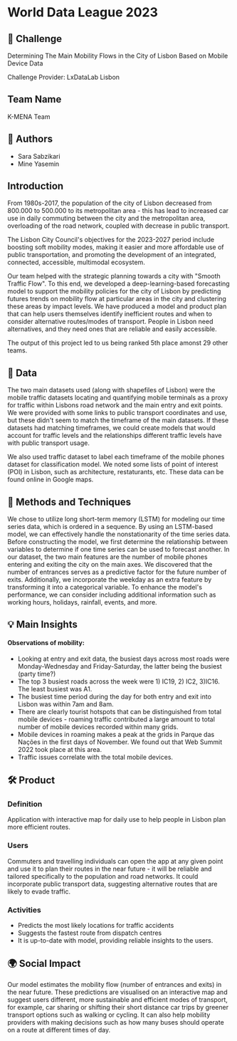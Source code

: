 # World Data League 2023



## 🎯 Challenge
Determining The Main Mobility Flows in the City of Lisbon Based on Mobile Device Data

Challenge Provider: LxDataLab Lisbon

## Team Name
K-MENA Team


## 👥 Authors
* Sara Sabzikari
* Mine Yasemin 


## Introduction
From 1980s-2017, the population of the city of Lisbon decreased from 800.000 to 500.000 to its metropolitan area - this has lead to increased car use in daily commuting between the city and the metropolitan area, overloading of the road network, coupled with decrease in public transport.

The Lisbon City Council's objectives for the 2023-2027 period include boosting soft mobility modes, making it easier and more affordable use of public transportation, and promoting the development of an integrated, connected, accessible, multimodal ecosystem.

Our team helped with the strategic planning towards a city with "Smooth Traffic Flow". To this end, we developed a deep-learning-based forecasting model to support the mobility policies for the city of Lisbon by predicting futures trends on mobility flow at particular areas in the city and clustering these areas by impact levels. We have produced a model and product plan that can help users themselves identify inefficient routes and when to consider alternative routes/modes of transport. People in Lisbon need alternatives, and they need ones that are reliable and easily accessible.

The output of this project led to us being ranked 5th place amonst 29 other teams.

 

## 🔢 Data 

The two main datasets used (along with shapefiles of Lisbon) were the mobile traffic datasets locating and quantifying mobile terminals as a proxy for traffic within Lisbons road network and the main entry and exit points. We were provided with some links to public transport coordinates and use, but these didn't seem to match the timeframe of the main datasets. If these datasets had matching timeframes, we could create models that would account for traffic levels and the relationships different traffic levels have with public transport usage.

We also used traffic dataset to label each timeframe of the mobile phones dataset for classification model. We noted some lists of point of interest (POI) in Lisbon, such as architecture, restaturants, etc. These data can be found online in Google maps. 


## 🧮 Methods and Techniques 

We chose to utilize long short-term memory (LSTM) for modeling our time series data, which is ordered in a sequence. By using an LSTM-based model, we can effectively handle the nonstationarity of the time series data. Before constructing the model, we first determine the relationship between variables to determine if one time series can be used to forecast another. In our dataset, the two main features are the number of mobile phones entering and exiting the city on the main axes. We discovered that the number of entrances serves as a predictive factor for the future number of exits. Additionally, we incorporate the weekday as an extra feature by transforming it into a categorical variable. To enhance the model's performance, we can consider including additional information such as working hours, holidays, rainfall, events, and more.


## 💡 Main Insights 
#### Observations of mobility:
- Looking at entry and exit data, the busiest days across most roads were Monday-Wednesday and Friday-Saturday, the latter being the busiest (party time?)
- The top 3 busiest roads across the week were 1) IC19, 2) IC2, 3)IC16. The least busiest was A1.  
- The busiest time period during the day for both entry and exit into Lisbon was within 7am and 8am.
- There are clearly tourist hotspots that can be distinguished from total mobile devices - roaming traffic contributed a large amount to total number of mobile devices recorded within many grids.
- Mobile devices in roaming makes a peak at the grids in Parque das Nações in the first days of November. We found out that Web Summit 2022 took place at this area.
- Traffic issues correlate with the total mobile devices.


## 🛠️ Product
### Definition
Application with interactive map for daily use to help people in Lisbon plan more efficient routes.


### Users
Commuters and travelling individuals can open the app at any given point and use it to plan their routes in the near future - it will be reliable and tailored specifically to the population and road networks. It could incorporate public transport data, suggesting alternative routes that are likely to evade traffic. 


### Activities
* Predicts the most likely locations for traffic accidents
* Suggests the fastest route from dispatch centres
* It is up-to-date with model, providing reliable insights to the users.


## 🌍 Social Impact
Our model estimates the mobility flow (number of entrances and exits) in the near future. These predictions are visualised on an interactive map and suggest users different, more sustainable and efficient modes of transport, for example, car sharing or shifting their short distance car trips by greener transport options such as walking or cycling. It can also help mobility providers with making decisions such as how many buses should operate on a route at different times of day.